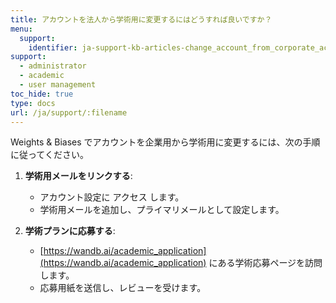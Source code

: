 ```yaml
---
title: アカウントを法人から学術用に変更するにはどうすれば良いですか？
menu:
  support:
    identifier: ja-support-kb-articles-change_account_from_corporate_academic
support:
  - administrator
  - academic
  - user management
toc_hide: true
type: docs
url: /ja/support/:filename
---
```

Weights & Biases でアカウントを企業用から学術用に変更するには、次の手順に従ってください。

1. **学術用メールをリンクする**:
   - アカウント設定に アクセス します。
   - 学術用メールを追加し、プライマリメールとして設定します。

2. **学術プランに応募する**:
   - [https://wandb.ai/academic_application](https://wandb.ai/academic_application) にある学術応募ページを訪問します。
   - 応募用紙を送信し、レビューを受けます。